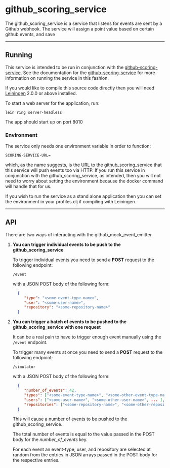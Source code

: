 # github_scoring_service

The github_scoring_service is a service that listens for events are sent by a Github webhook. The service will assign a point value based on certain github events, and save 

***
## Running
This service is intended to be run in conjunction with the [github-scoring-service](https://github.com/robert-pierce/github_scoring_service). See the documentation for the [github-scoring-service](https://github.com/robert-pierce/github_scoring_service) for more information on running the service in this fashion.


If you would like to compile this source code directly then you will need [Leiningen][] 2.0.0 or above installed.

[leiningen]: https://github.com/technomancy/leiningen

To start a web server for the application, run:

    lein ring server-headless

The app should start up on port 8010

### Environment
The service only needs one environment variable in order to function:
    
    SCORING-SERVICE-URL=
    
which, as the name suggests, is the URL to the github_scoring_service that this service will push events too via HTTP.
If you run this service in conjunction with the github_scoring_service, as intended, then you will not need to worry about setting the environment because the docker command will handle that for us.

If you wish to run the service as a stand alone application then you can set the environment in your profiles.clj if compiling with Leiningen.

***
## API
There are two ways of interacting with the github_mock_event_emitter.

1. **You can trigger individual events to be push to the github_scoring_service**
  
    To trigger individual events you need to send a **POST** request to the following endpoint:
     
     `/event`
     
     with a JSON POST body of the following form:
     ```json
       {
          "type": "<some-event-type-name>",
          "user": "<some-user-name>",
          "repository": "<some-repository-name>"
       }
    ```
 
2. **You can trigger a batch of events to be pushed to the github_scoring_service with one request**
    
    It can be a real pain to have to trigger enough event manually using the `/event` endpoint. 
    
    To trigger many events at once you need to send a **POST** request to the following endpoint:
     
     `/simulator`
     
     with a JSON POST body of the following form:
     ```json
       {
          "number_of_events": 42,
          "types": ["<some-event-type-name>", "<some-other-event-type-name>", ...],
          "users": ["<some-user-name>", "<some-other-user-name>", ... ],
          "repositories": ["<some-repository-name>", "<some-other-repository-name>", ...]
       }
    ```
    
    This will cause a number of events to be pushed to the github_scoring_service. 
    
    The total number of events is equal to the value passed in the POST body for the _number_of_events_ key. 
    
    For each event an event-type, user, and repository are selected at random from the entries in JSON arrays passed in the POST body for the respective entries.
